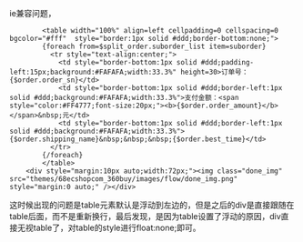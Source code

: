 ie兼容问题，  

            <table width="100%" align=left cellpadding=0 cellspacing=0 bgcolor="#fff"  style="border:1px solid #ddd;border-bottom:none;">
            {foreach from=$split_order.suborder_list item=suborder}
              <tr style="text-align:center;">
                <td style="border-bottom:1px solid #ddd;padding-left:15px;background:#FAFAFA;width:33.3%" height=30>订单号：{$order.order_sn}</td>
                <td style="border-bottom:1px solid #ddd;border-left:1px solid #ddd;background:#FAFAFA;width:33.3%">支付金额：<span style="color:#FF4777;font-size:20px;"><b>{$order.order_amount}</b></span>&nbsp;元</td>
                <td style="border-bottom:1px solid #ddd;border-left:1px solid #ddd;background:#FAFAFA;width:33.3%">{$order.shipping_name}&nbsp;&nbsp;&nbsp;{$order.best_time}</td>
              </tr>
            {/foreach}
            </table>
		<div style="margin:10px auto;width:72px;"><img class="done_img" src="themes/68ecshopcom_360buy/images/flow/done_img.png" style="margin:0 auto;" /></div>
这时候出现的问题是table元素默认是浮动到左边的，但是之后的div是直接跟随在table后面，而不是重新换行，最后发现，是因为table设置了浮动的原因，div直接无视table了，对table的style进行float:none;即可。